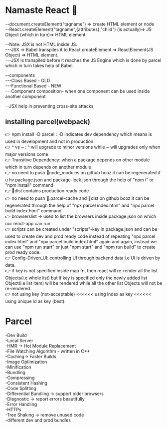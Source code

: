 # Namaste React 🚀

--document.createElement("tagname") => create HTML element or node<br/>
--React.createElement("tagname",{attributes},"child") (is actually)=> JS Object (which in turn)=> HTML element<br/>

--Note: JSX is not HTML inside JS.<br/>
---JSX => Babel transpiles it to React.createElement => ReactElement(JS Object) => HTML element.<br/>
---JSX is transpiled before it reaches the JS Engine which is done by parcel which in turn takes help of Babel.<br/>

--components<br/>
---Class Based - OLD<br/>
---Functional Based - NEW<br/>
---Component composition- when one component can be used inside another component<br/>

--JSX help in preventing cross-site attacks<br/>

## installing parcel(webpack)<br/>
👉 npm install -D parcel : -D indicates dev dependency which means is used in development and not in production.<br/>
👉 ^ vs ~ : ^ will upgrade to minor versions while ~ will upgrades only when major versions come<br/>
👉 Transitive Dependency: when a package depends on other module which in turn depends on another module<br/>
👉 no need to push 📁node_modules on github bcoz it can be regenerated if u hv package.json and package-lock.json through the help of "npm i" or "npm install" command<br/>
👉 📁dist contains production ready code<br/>
👉 no need to push 📁.parcel-cache and 📁dist on github bcoz it can be regenerated through the help of "npx parcel index.html" and "npx parcel build index.html" command<br/>
👉 browserslist -> used to list the browsers inside package.json on which our react-app can run<br/>
👉 scripts can be created under "scripts"-key in package.json and can be used to create dev and prod ready code instead of repeating "npx parcel index.html" and "npx parcel build index.html" again and again, instead we can use "npm run start"
or just "npm start" and "npm run build" to create prod ready code.<br/>
👉 Config-Driven_UI: controlling UI through backend data i.e UI is driven by data. <br/>
👉 if key is not specified inside map fn, then react will re-render all the list Objects(i.e whole list) but if key is specified only the newly added list Object(i.e list item) will be rendered while all the other list Objects will not be re-rendered.<br/>
👉 not using key (not-acceptable) <<<<<< using index as key <<<<<< using unique id as key (best).<br/>
# Parcel
-Dev Build<br/>
-Local Server<br/>
-HMR -> Hot Module Replacement<br/>
-File Watching Algorithm - written in C++<br/>
-Caching-> Faster Builds<br/>
-Image Optimization<br/>
-Minification<br/>
-Bundling<br/>
-Compressing<br/>
-Consistent Hashing<br/>
-Code Splitting<br/>
-Differential Bundling -> support older browsers<br/>
-Diagnostic -> report errors beautifully<br/>
-Error Handling<br/>
-HTTPs<br/>
-Tree Shaking -> remove unused code<br/>
-different dev and prod bundles<br/>

